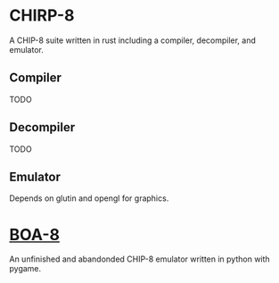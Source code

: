 # CHIRP-8
A CHIP-8 suite written in rust including a compiler, decompiler, and emulator.

## Compiler

TODO

## Decompiler

TODO

## Emulator

Depends on glutin and opengl for graphics.

# [BOA-8](./boa-8/)
An unfinished and abandonded CHIP-8 emulator written in python with pygame.

